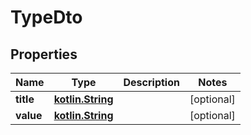 # TypeDto

## Properties
Name | Type | Description | Notes
------------ | ------------- | ------------- | -------------
**title** | [**kotlin.String**](.md) |  |  [optional]
**value** | [**kotlin.String**](.md) |  |  [optional]
